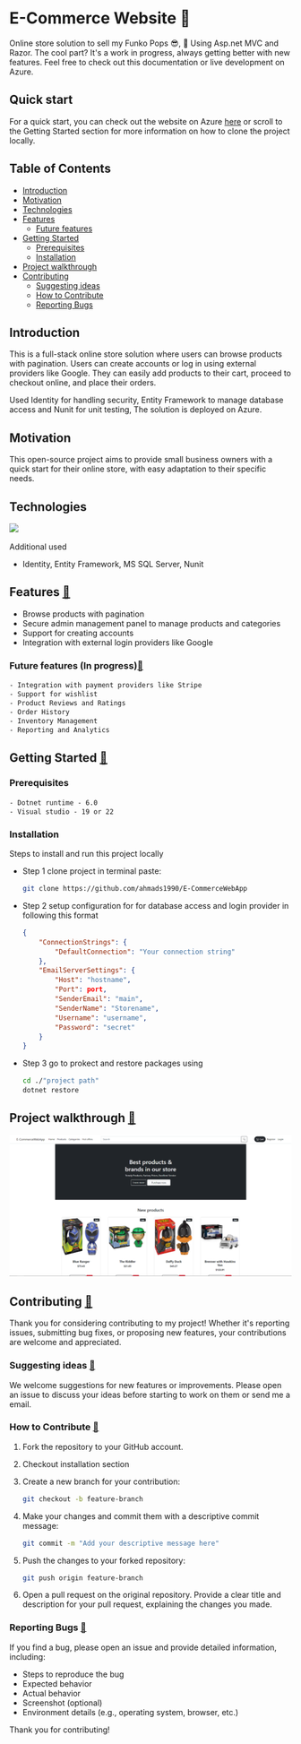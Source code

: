 # E-Commerce Website 🛒

Online store solution to sell my Funko Pops 😎, 🎉 Using Asp.net MVC and Razor. The cool part? It's a work in progress, always getting better with new features.
Feel free to check out this documentation or live development on Azure.

## Quick start

For a quick start, you can check out the website on Azure [here](https://e-commercewebapp20231231132835.azurewebsites.net/) or scroll to the Getting Started section for more information on how to clone the project locally.

## Table of Contents

-   [Introduction](#introduction)
-   [Motivation](#motivation)
-   [Technologies](#technologies)
-   [Features](#features)
    -   [Future features](#future-features)
-   [Getting Started](#getting-started)
    -   [Prerequisites](#prerequisites)
    -   [Installation](#installation)
-   [Project walkthrough](#project-walkthrough)
-   [Contributing](#contributing)
    -   [Suggesting ideas](#suggesting-ideas)
    -   [How to Contribute](#how-to-contribute)
    -   [Reporting Bugs](#reporting-bugs)

## Introduction

This is a full-stack online store solution where users can browse products with pagination. Users can create accounts or log in using external providers like Google. They can easily add products to their cart, proceed to checkout online, and place their orders.

Used Identity for handling security, Entity Framework to manage database access and Nunit for unit testing, The solution is deployed on Azure.

## Motivation

This open-source project aims to provide small business owners with a quick start for their online store, with easy adaptation to their specific needs.

## Technologies

<a href="https://skillicons.dev">
<img src="https://skillicons.dev/icons?i=cs,dotnet,html,css,bootstrap,js,git" />
</a>

Additional used

-   Identity, Entity Framework, MS SQL Server, Nunit

## Features [🔼](#table-of-contents)

-   Browse products with pagination
-   Secure admin management panel to manage products and categories
-   Support for creating accounts
-   Integration with external login providers like Google

### Future features (In progress)[🔼](#table-of-contents)

    - Integration with payment providers like Stripe
    - Support for wishlist
    - Product Reviews and Ratings
    - Order History
    - Inventory Management
    - Reporting and Analytics

## Getting Started [🔼](#table-of-contents)

### Prerequisites

    - Dotnet runtime - 6.0
    - Visual studio - 19 or 22

### Installation

Steps to install and run this project locally

-   Step 1 clone project in terminal paste:

    ```bash
    git clone https://github.com/ahmads1990/E-CommerceWebApp
    ```

-   Step 2 setup configuration for for database access and login provider in following this format

    ```json
    {
        "ConnectionStrings": {
            "DefaultConnection": "Your connection string"
        },
        "EmailServerSettings": {
            "Host": "hostname",
            "Port": port,
            "SenderEmail": "main",
            "SenderName": "Storename",
            "Username": "username",
            "Password": "secret"
        }
    }
    ```

-   Step 3 go to prokect and restore packages using

    ```bash
    cd ./"project path"
    dotnet restore
    ```

## Project walkthrough [🔼](#table-of-contents)

![Website homepage](readmeHome.png)

## Contributing [🔼](#table-of-contents)

Thank you for considering contributing to my project! Whether it's reporting issues, submitting bug fixes, or proposing new features, your contributions are welcome and appreciated.

### Suggesting ideas [🔼](#table-of-contents)

We welcome suggestions for new features or improvements. Please open an issue to discuss your ideas before starting to work on them or send me a email.

### How to Contribute [🔼](#table-of-contents)

1. Fork the repository to your GitHub account.
2. Checkout installation section
3. Create a new branch for your contribution:

    ```bash
    git checkout -b feature-branch
    ```

4. Make your changes and commit them with a descriptive commit message:

    ```bash
    git commit -m "Add your descriptive message here"
    ```

5. Push the changes to your forked repository:

    ```bash
    git push origin feature-branch
    ```

6. Open a pull request on the original repository. Provide a clear title and description for your pull request, explaining the changes you made.

### Reporting Bugs [🔼](#table-of-contents)

If you find a bug, please open an issue and provide detailed information, including:

-   Steps to reproduce the bug
-   Expected behavior
-   Actual behavior
-   Screenshot (optional)
-   Environment details (e.g., operating system, browser, etc.)

Thank you for contributing!

